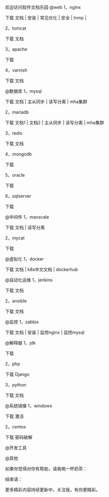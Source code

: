 

欢迎访问软件文档乐园
@web
1，nginx  

下载    文档  |  安装  |  常见优化  |  安全  |  lnmp  |

2，tomcat

下载    文档

3，apache

下载

4，varnish

下载    文档



@数据库
1，mysql

下载    文档  |  主从同步  |  读写分离  |  mha集群

2，mariadb

下载    文档1  |  文档2  |  主从同步  |   读写分离  | mha集群

3，redis

下载    文档

4，mongodb

下载

5，oracle

下载

6，sqlserver

下载



@中间件
1，maxscale

下载    文档   |   读写分离

2，mycat

下载



@虚拟化
1，docker

下载    文档  |  k8s中文文档  |  dockerhub



@自动化运维
1，jenkins  

下载    文档

2，ansible

下载    文档



@监控
1，zabbix

下载   文档  |  安装  |  监控nginx  |  监控mysql



@解释器
1，jdk

下载

2，php

下载    Django

3，python

下载    文档



@系统镜像
1，windows

下载    激活

2，centos

下载    密码破解



@开发工具






@其他






如果你觉得对你有帮助，请我喝一杯奶茶：


结束语：

更多精彩内容持续更新中，关注我，有你更精彩。

